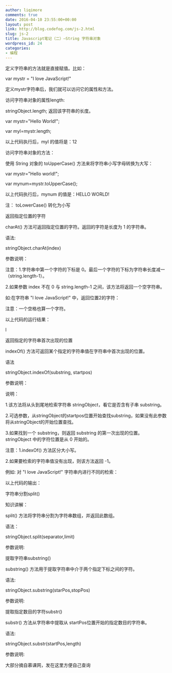 ```yaml
---
author: liqimore
comments: true
date: 2016-04-10 23:55:00+00:00
layout: post
link: http://blog.codefog.com/js-2.html
slug: js-2
title: Javascript笔记（二）–String 字符串对象
wordpress_id: 24
categories:
- 编程
---
```


定义字符串的方法就是直接赋值。比如：  

var mystr = "I love JavaScript!"  

定义mystr字符串后，我们就可以访问它的属性和方法。




访问字符串对象的属性length:  

stringObject.length; 返回该字符串的长度。




var mystr="Hello World!";  

var myl=mystr.length;  

以上代码执行后，myl 的值将是：12







访问字符串对象的方法：




使用 String 对象的 toUpperCase() 方法来将字符串小写字母转换为大写：




var mystr="Hello world!";  

var mynum=mystr.toUpperCase();




以上代码执行后，mynum 的值是：HELLO WORLD!




注： toLowerCase() 转化为小写




返回指定位置的字符




charAt() 方法可返回指定位置的字符。返回的字符是长度为 1 的字符串。  

语法:




stringObject.charAt(index)




参数说明：




注意：1.字符串中第一个字符的下标是 0。最后一个字符的下标为字符串长度减一（string.length-1）。  

2.如果参数 index 不在 0 与 string.length-1 之间，该方法将返回一个空字符串。  

如:在字符串 "I love JavaScript!" 中，返回位置2的字符：




<script type="text/javascript">  

var mystr="I love JavaScript!"  

document.write(mystr.charAt(2));  

</script>  

注意：一个空格也算一个字符。  

以上代码的运行结果：




l




返回指定的字符串首次出现的位置




indexOf() 方法可返回某个指定的字符串值在字符串中首次出现的位置。  

语法




stringObject.indexOf(substring, startpos)




参数说明：




说明：  

1.该方法将从头到尾地检索字符串 stringObject，看它是否含有子串 substring。  

2.可选参数，从stringObject的startpos位置开始查找substring，如果没有此参数将从stringObject的开始位置查找。  

3.如果找到一个 substring，则返回 substring 的第一次出现的位置。stringObject 中的字符位置是从 0 开始的。  

注意：1.indexOf() 方法区分大小写。  

2.如果要检索的字符串值没有出现，则该方法返回 -1。  

例如: 对 "I love JavaScript!" 字符串内进行不同的检索：




<script type="text/javascript">  

var str="I love JavaScript!"  

document.write(str.indexOf("I") + "<br />");  

document.write(str.indexOf("v") + "<br />");  

document.write(str.indexOf("v",8));  

</script>  

以上代码的输出：







字符串分割split()




知识讲解：




split() 方法将字符串分割为字符串数组，并返回此数组。  

语法：




stringObject.split(separator,limit)  

参数说明:




  

提取字符串substring()




substring() 方法用于提取字符串中介于两个指定下标之间的字符。




语法:  

stringObject.substring(starPos,stopPos)  

参数说明:




提取指定数目的字符substr()




substr() 方法从字符串中提取从 startPos位置开始的指定数目的字符串。




语法:  

stringObject.substr(startPos,length)




参数说明:




大部分摘自慕课网，发在这里方便自己查询



